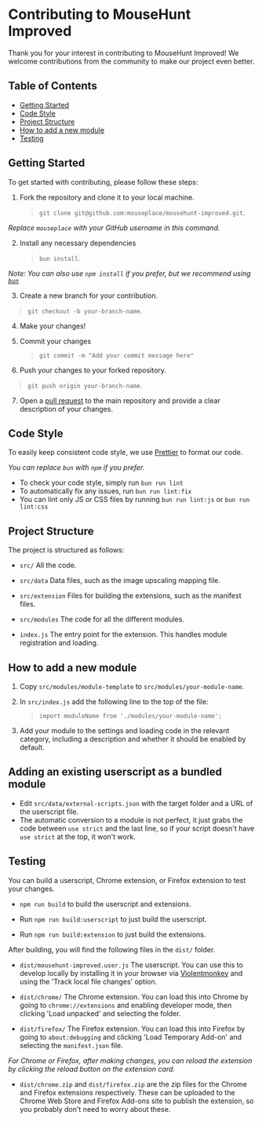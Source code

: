 # Contributing to MouseHunt Improved

Thank you for your interest in contributing to MouseHunt Improved! We welcome contributions from the community to make our project even better.

## Table of Contents

- [Getting Started](#getting-started)
- [Code Style](#code-style)
- [Project Structure](#project-structure)
- [How to add a new module](#how-to-add-a-new-module)
- [Testing](#testing)

## Getting Started

To get started with contributing, please follow these steps:

1. Fork the repository and clone it to your local machine.
   > `git clone git@github.com:mouseplace/mousehunt-improved.git`.

_Replace `mouseplace` with your GitHub username in this command._

2. Install any necessary dependencies
   > `bun install`.

_Note: You can also use `npm install` if you prefer, but we recommend using [`bun`](https://bun.sh/)_

3. Create a new branch for your contribution.

> `git checkout -b your-branch-name`.

4. Make your changes!

5. Commit your changes

   > `git commit -m "Add your commit message here"`

6. Push your changes to your forked repository.

> `git push origin your-branch-name`.

7. Open a [pull request](https://github.com/mouseplace/mousehunt-improved/pulls) to the main repository and provide a clear description of your changes.

## Code Style

To easily keep consistent code style, we use [Prettier](https://prettier.io/) to format our code.

_You can replace `bun` with `npm` if you prefer._

- To check your code style, simply run `bun run lint`
- To automatically fix any issues, run `bun run lint:fix`
- You can lint only JS or CSS files by running `bun run lint:js` or `bun run lint:css`

## Project Structure

The project is structured as follows:

- `src/` All the code.
- `src/data` Data files, such as the image upscaling mapping file.
- `src/extension` Files for building the extensions, such as the manifest files.
- `src/modules` The code for all the different modules.

- `index.js` The entry point for the extension. This handles module registration and loading.

## How to add a new module

1. Copy `src/modules/module-template` to `src/modules/your-module-name`.
2. In `src/index.js` add the following line to the top of the file:

   > `import moduleName from './modules/your-module-name';`

3. Add your module to the settings and loading code in the relevant category, including a description and whether it should be enabled by default.

## Adding an existing userscript as a bundled module

- Edit `src/data/external-scripts.json` with the target folder and a URL of the userscript file.
- The automatic conversion to a module is not perfect, it just grabs the code between `use strict` and the last line, so if your script doesn't have `use strict` at the top, it won't work.

## Testing

You can build a userscript, Chrome extension, or Firefox extension to test your changes.

- `npm run build` to build the userscript and extensions.

- Run `npm run build:userscript` to just build the userscript.

- Run `npm run build:extension` to just build the extensions.

After building, you will find the following files in the `dist/` folder.

- `dist/mousehunt-improved.user.js` The userscript. You can use this to develop locally by installing it in your browser via [Violentmonkey](https://violentmonkey.github.io/) and using the 'Track local file changes' option.

- `dist/chrome/` The Chrome extension. You can load this into Chrome by going to `chrome://extensions` and enabling developer mode, then clicking 'Load unpacked' and selecting the folder.

- `dist/firefox/` The Firefox extension. You can load this into Firefox by going to `about:debugging` and clicking 'Load Temporary Add-on' and selecting the `manifest.json` file.

_For Chrome or Firefox, after making changes, you can reload the extension by clicking the reload button on the extension card._

- `dist/chrome.zip` and `dist/firefox.zip` are the zip files for the Chrome and Firefox extensions respectively. These can be uploaded to the Chrome Web Store and Firefox Add-ons site to publish the extension, so you probably don't need to worry about these.
